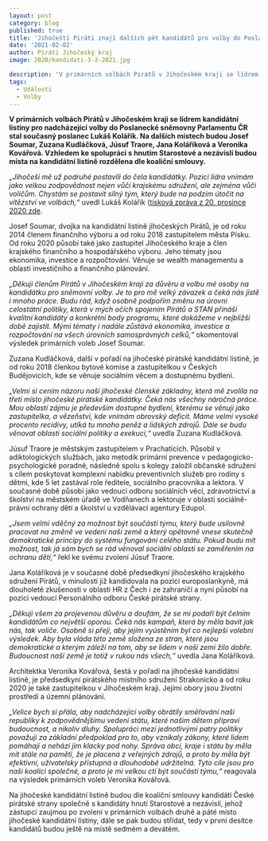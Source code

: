 ```yaml
---
layout: post
category: blog
published: true
title: 'Jihočeští Piráti znají dalších pět kandidátů pro volby do Poslanecké sněmovny Parlamentu ČR'
date: '2021-02-02'
author: Piráti Jihočeský kraj
image: 2020/kandidati-3-2-2021.jpg

description: 'V primárních volbách Pirátů v Jihočeském kraji se lídrem kandidátní listiny pro nadcházející volby do Poslanecké sněmovny Parlamentu ČR stal současný poslanec Lukáš Kolářík. Na dalších místech budou Josef Soumar, Zuzana Kudláčková, Júsuf Traore, Jana Koláříková a Veronika Kovářová.'
tags:
  - Události
  - Volby
---
```

**V primárních volbách Pirátů v Jihočeském kraji se lídrem kandidátní listiny pro nadcházející volby do Poslanecké sněmovny Parlamentu ČR stal 
současný poslanec Lukáš Kolářík. Na dalších místech budou Josef Soumar, Zuzana Kudláčková, Júsuf Traore, Jana Koláříková a Veronika Kovářová. 
Vzhledem ke spolupráci s hnutím Starostové a nezávislí budou místa na kandidátní listině rozdělena dle koaliční smlouvy.**

*„Jihočeši mě už podruhé postavili do čela kandidátky. Pozici lídra vnímám jako velkou zodpovědnost nejen vůči krajskému sdružení, ale zejména vůči voličům. Chystám se postavit silný tým, 
který bude na podzim útočit na vítězství ve volbách,“* uvedl Lukáš Kolářík ([tisková zpráva z 20. prosince 2020 zde](https://jihocesky.pirati.cz/tiskove-zpravy/lukas-kolarik-lidr-volby-snemovna/). 

Josef Soumar, dvojka na kandidátní listině jihočeských Pirátů, je od roku 2014 členem finančního výboru a od roku 2018 zastupitelem města Písku. 
Od roku 2020 působí také jako zastupitel Jihočeského kraje a člen krajského finančního a hospodářského výboru. Jeho tématy jsou ekonomika, 
investice a rozpočtování. Věnuje se wealth managementu a oblasti investičního a finančního plánování.

*„Děkuji členům Pirátů v Jihočeském kraji za důvěru a volbu mé osoby na kandidátku pro sněmovní volby. Je to pro mě velký závazek a čeká nás jistě i mnoho práce. 
Budu rád, když osobně podpořím změnu na úrovni celostátní politiky, která v mých očích spojením Pirátů a STAN přináší kvalitní kandidáty a konkrétní body programu, 
které dokážeme v nejbližší době zajistit. Mými tématy i nadále zůstává ekonomika, investice a rozpočtování na všech úrovních samosprávných celků,“* okomentoval výsledek primárních voleb Josef Soumar.

Zuzana Kudláčková, další v pořadí na jihočeské pirátské kandidátní listině, je od roku 2018 členkou bytové komise a zastupitelkou v Českých Budějovicích, kde se věnuje sociálním věcem a dostupnému bydlení.

*„Velmi si cením názoru naší jihočeské členské základny, která mě zvolila na třetí místo jihočeské pirátské kandidátky. Čeká nás všechny náročná práce. 
Mou oblastí zájmu je především dostupné bydlení, kterému se věnuji jako zastupitelka, a vězeňství, kde vnímám obrovský deficit. Máme velmi vysoké procento recidivy, 
utíká tu mnoho peněz a lidských zdrojů. Dále se budu věnovat oblasti sociální politiky a exekucí,“* uvedla Zuzana Kudláčková.

Júsuf Traore je městským zastupitelem v Prachaticích. Působil v adiktologických službách, jako metodik primární prevence v pedagogicko-psychologické poradně, následně spolu 
s kolegy založil občanské sdružení s cílem poskytovat komplexní nabídku preventivních služeb pro rodiny s dětmi, kde 5 let zastával role ředitele, 
sociálního pracovníka a lektora. V současné době působí jako vedoucí odboru sociálních věcí, zdravotnictví a školství na městském úřadě ve Vodňanech a 
lektoruje v oblasti sociálně-právní ochrany dětí a školství u vzdělávací agentury Edupol.

*„Jsem velmi vděčný za možnost být součástí týmu, který bude usilovně pracovat na změně ve vedení naší země a který opětovně vnese skutečně demokratické principy do systému 
fungování celého státu. Pokud budu mít možnost, tak já sám bych se rád věnoval sociální oblasti se zaměřením na ochranu dětí,“* řekl ke svému zvolení Júsuf Traore.

Jana Koláříková je v současné době předsedkyní jihočeského krajského sdružení Pirátů, v minulosti již kandidovala na pozici europoslankyně, 
má dlouholeté zkušenosti v oblasti HR z Čech i ze zahraničí a nyní působí na pozici vedoucí Personálního odboru České pirátské strany.

*„Děkuji všem za projevenou důvěru a doufám, že se mi podaří být čelním kandidátům co největší oporou. Čeká nás kampaň, 
která by měla bavit jak nás, tak voliče. Osobně si přeji, aby jejím vyústěním byl co nejlepší volební výsledek. Aby byla vláda této země složena ze stran, 
které jsou demokratické a kterým záleží na tom, aby se lidem v naší zemi žilo dobře. Budoucnost naší země je totiž v rukou nás všech,“* uvedla Jana Koláříková.

Architektka Veronika Kovářová, šestá v pořadí na jihočeské kandidátní listině, je předsedkyní pirátského místního sdružení Strakonicko a od roku 2020 je také zastupitelkou v Jihočeském kraji. 
Jejími obory jsou životní prostředí a územní plánování.

*„Velice bych si přála, aby nadcházející volby obrátily směřování naší republiky k zodpovědnějšímu vedení státu, které našim dětem připraví budoucnost, a nikoliv dluhy. 
Spolupráci mezi jednotlivými patry politiky považuji za základní předpoklad pro to, aby vznikaly zákony, které lidem pomáhají a nehází jim klacky 
pod nohy. Správa obcí, kraje i státu by měla mít stále na paměti, že je placena z veřejných zdrojů, a proto by měla být efektivní, uživatelsky přístupná 
a dlouhodobě udržitelná. Tyto cíle jsou pro naši koalici společné, a proto je mi velkou ctí být součástí týmu,“* reagovala na výsledek primárních voleb Veronika Kovářová.

Na jihočeské kandidátní listině budou dle koaliční smlouvy kandidáti České pirátské strany společně s kandidáty hnutí Starostové a nezávislí, jehož zástupci 
zaujmou po zvolení v primárních volbách druhé a páté místo jihočeské kandidátní listiny, dále se pak budou střídat, tedy v první desítce kandidátů budou ještě na místě sedmém a devátém.



 